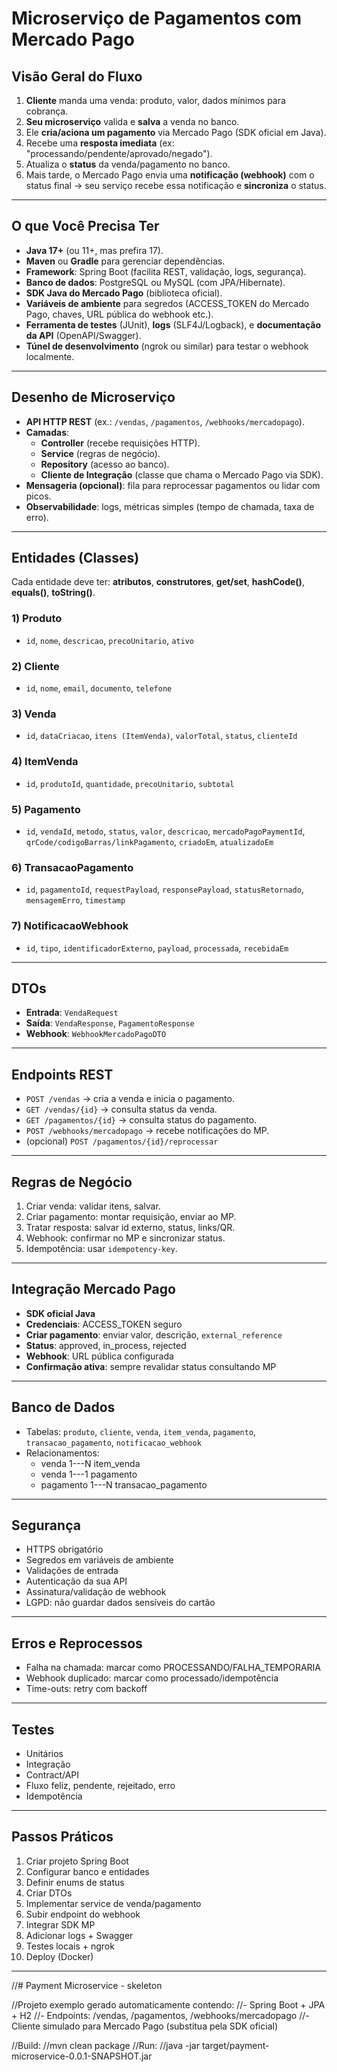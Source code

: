 # Microserviço de Pagamentos com Mercado Pago

## Visão Geral do Fluxo

1.  **Cliente** manda uma venda: produto, valor, dados mínimos para
    cobrança.
2.  **Seu microserviço** valida e **salva** a venda no banco.
3.  Ele **cria/aciona um pagamento** via Mercado Pago (SDK oficial em
    Java).
4.  Recebe uma **resposta imediata** (ex:
    "processando/pendente/aprovado/negado").
5.  Atualiza o **status** da venda/pagamento no banco.
6.  Mais tarde, o Mercado Pago envia uma **notificação (webhook)** com o
    status final → seu serviço recebe essa notificação e **sincroniza**
    o status.

------------------------------------------------------------------------

## O que Você Precisa Ter

-   **Java 17+** (ou 11+, mas prefira 17).
-   **Maven** ou **Gradle** para gerenciar dependências.
-   **Framework**: Spring Boot (facilita REST, validação, logs,
    segurança).
-   **Banco de dados**: PostgreSQL ou MySQL (com JPA/Hibernate).
-   **SDK Java do Mercado Pago** (biblioteca oficial).
-   **Variáveis de ambiente** para segredos (ACCESS_TOKEN do Mercado
    Pago, chaves, URL pública do webhook etc.).
-   **Ferramenta de testes** (JUnit), **logs** (SLF4J/Logback), e
    **documentação da API** (OpenAPI/Swagger).
-   **Túnel de desenvolvimento** (ngrok ou similar) para testar o
    webhook localmente.

------------------------------------------------------------------------

## Desenho de Microserviço

-   **API HTTP REST** (ex.: `/vendas`, `/pagamentos`,
    `/webhooks/mercadopago`).
-   **Camadas**:
    -   **Controller** (recebe requisições HTTP).
    -   **Service** (regras de negócio).
    -   **Repository** (acesso ao banco).
    -   **Cliente de Integração** (classe que chama o Mercado Pago via
        SDK).
-   **Mensageria (opcional)**: fila para reprocessar pagamentos ou lidar
    com picos.
-   **Observabilidade**: logs, métricas simples (tempo de chamada, taxa
    de erro).

------------------------------------------------------------------------

## Entidades (Classes)

Cada entidade deve ter: **atributos**, **construtores**, **get/set**,
**hashCode()**, **equals()**, **toString()**.

### 1) Produto

-   `id`, `nome`, `descricao`, `precoUnitario`, `ativo`

### 2) Cliente

-   `id`, `nome`, `email`, `documento`, `telefone`

### 3) Venda

-   `id`, `dataCriacao`, `itens (ItemVenda)`, `valorTotal`, `status`,
    `clienteId`

### 4) ItemVenda

-   `id`, `produtoId`, `quantidade`, `precoUnitario`, `subtotal`

### 5) Pagamento

-   `id`, `vendaId`, `metodo`, `status`, `valor`, `descricao`,
    `mercadoPagoPaymentId`, `qrCode/codigoBarras/linkPagamento`,
    `criadoEm`, `atualizadoEm`

### 6) TransacaoPagamento

-   `id`, `pagamentoId`, `requestPayload`, `responsePayload`,
    `statusRetornado`, `mensagemErro`, `timestamp`

### 7) NotificacaoWebhook

-   `id`, `tipo`, `identificadorExterno`, `payload`, `processada`,
    `recebidaEm`

------------------------------------------------------------------------

## DTOs

-   **Entrada**: `VendaRequest`
-   **Saída**: `VendaResponse`, `PagamentoResponse`
-   **Webhook**: `WebhookMercadoPagoDTO`

------------------------------------------------------------------------

## Endpoints REST

-   `POST /vendas` → cria a venda e inicia o pagamento.
-   `GET /vendas/{id}` → consulta status da venda.
-   `GET /pagamentos/{id}` → consulta status do pagamento.
-   `POST /webhooks/mercadopago` → recebe notificações do MP.
-   (opcional) `POST /pagamentos/{id}/reprocessar`

------------------------------------------------------------------------

## Regras de Negócio

1.  Criar venda: validar itens, salvar.
2.  Criar pagamento: montar requisição, enviar ao MP.
3.  Tratar resposta: salvar id externo, status, links/QR.
4.  Webhook: confirmar no MP e sincronizar status.
5.  Idempotência: usar `idempotency-key`.

------------------------------------------------------------------------

## Integração Mercado Pago

-   **SDK oficial Java**
-   **Credenciais**: ACCESS_TOKEN seguro
-   **Criar pagamento**: enviar valor, descrição, `external_reference`
-   **Status**: approved, in_process, rejected
-   **Webhook**: URL pública configurada
-   **Confirmação ativa**: sempre revalidar status consultando MP

------------------------------------------------------------------------

## Banco de Dados

-   Tabelas: `produto`, `cliente`, `venda`, `item_venda`, `pagamento`,
    `transacao_pagamento`, `notificacao_webhook`
-   Relacionamentos:
    -   venda 1---N item_venda
    -   venda 1---1 pagamento
    -   pagamento 1---N transacao_pagamento

------------------------------------------------------------------------

## Segurança

-   HTTPS obrigatório
-   Segredos em variáveis de ambiente
-   Validações de entrada
-   Autenticação da sua API
-   Assinatura/validação de webhook
-   LGPD: não guardar dados sensíveis do cartão

------------------------------------------------------------------------

## Erros e Reprocessos

-   Falha na chamada: marcar como PROCESSANDO/FALHA_TEMPORARIA
-   Webhook duplicado: marcar como processado/idempotência
-   Time-outs: retry com backoff

------------------------------------------------------------------------

## Testes

-   Unitários
-   Integração
-   Contract/API
-   Fluxo feliz, pendente, rejeitado, erro
-   Idempotência

------------------------------------------------------------------------

## Passos Práticos

1.  Criar projeto Spring Boot
2.  Configurar banco e entidades
3.  Definir enums de status
4.  Criar DTOs
5.  Implementar service de venda/pagamento
6.  Subir endpoint do webhook
7.  Integrar SDK MP
8.  Adicionar logs + Swagger
9.  Testes locais + ngrok
10. Deploy (Docker)







------------------------------------------------------------------------



//# Payment Microservice - skeleton

//Projeto exemplo gerado automaticamente contendo:
//- Spring Boot + JPA + H2
//- Endpoints: /vendas, /pagamentos, /webhooks/mercadopago
//- Cliente simulado para Mercado Pago (substitua pela SDK oficial)

//Build:
//mvn clean package
//Run:
//java -jar target/payment-microservice-0.0.1-SNAPSHOT.jar
